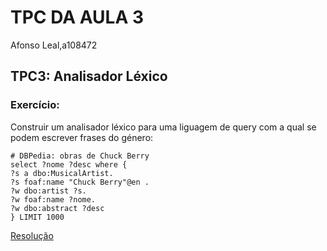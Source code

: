 # **TPC DA AULA 3**

Afonso Leal,a108472

## TPC3: Analisador Léxico

### Exercício:

Construir um analisador léxico para uma liguagem de query com a qual se podem escrever frases do
género:

```
# DBPedia: obras de Chuck Berry 
select ?nome ?desc where {
?s a dbo:MusicalArtist.
?s foaf:name "Chuck Berry"@en .
?w dbo:artist ?s.
?w foaf:name ?nome.
?w dbo:abstract ?desc
} LIMIT 1000
```

[Resolução](./tpc3.py)

